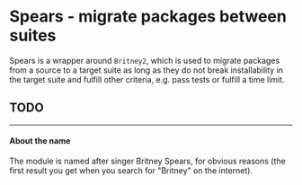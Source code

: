 # Spears - migrate packages between suites

Spears is a wrapper around `Britney2`, which is used to migrate packages from a source to a target suite as long as they
do not break installability in the target suite and fulfill other criteria, e.g. pass tests or fulfill a time limit.

## TODO


---
#### About the name

The module is named after singer Britney Spears, for obvious reasons (the first result you get when you search for "Britney" on the internet).
